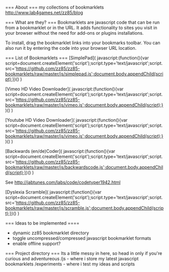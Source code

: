 === About ===
my collections of bookmarklets
http://www.lab4games.net/zz85/blog

=== What are they? ===
Bookmarklets are javascript code that can be run from a bookmarklet or in the URL. It adds functionality to sites you visit in your browser without the need for add-ons or plugins installations.

To install, drag the bookmarklet links into your bookmarks toolbar. You can also run it by entering the code into your browser URL location.

=== List of Bookmarklets ===
[SimplePad](
javascript:(function(){var script=document.createElement('script');script.type='text/javascript';script.src='https://github.com/zz85/zz85-bookmarklets/raw/master/js/simplepad.js';document.body.appendChild(script);})()
)

[Vimeo HD Video Downloader](
javascript:(function(){var script=document.createElement('script');script.type='text/javascript';script.src='https://github.com/zz85/zz85-bookmarklets/raw/master/js/vimeo.js';document.body.appendChild(script);})()
)

[Youtube HD Video Downloader](
javascript:(function(){var script=document.createElement('script');script.type='text/javascript';script.src='https://github.com/zz85/zz85-bookmarklets/raw/master/js/vimeo.js';document.body.appendChild(script);})()
)

[Backwards (en/de)Coder](
javascript:(function(){var script=document.createElement('script');script.type='text/javascript';script.src='https://github.com/zz85/zz85-bookmarklets/raw/master/js/backwardscode.js';document.body.appendChild(script);})()
)

See http://jabtunes.com/labs/code/codetyper1942.html

[Dyslexia Scramble](
javascript:(function(){var script=document.createElement('script');script.type='text/javascript';script.src='https://github.com/zz85/zz85-bookmarklets/raw/master/js/scramble.js';document.body.appendChild(script);})()
)


=== Ideas to be implemented ====
- dynamic zz85 bookmarklet directory
- toggle uncompressed/compressed javascript bookmarklet formats
- enable offline support? 


=== Project directory ===
Its a little messy in here, so head in only if you're curious and adventureous
/js - where i store my latest javascript bookmarklets
/experiments - where i test my ideas and scripts

